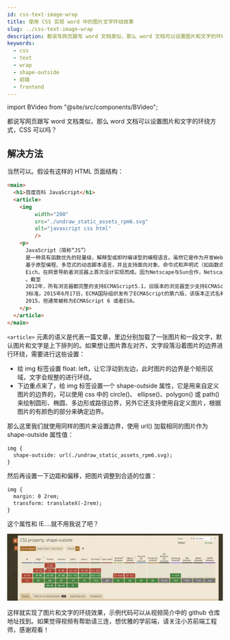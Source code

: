 ```yaml
---
id: css-text-image-wrap
title: 使用 CSS 实现 word 中的图片文字环绕效果
slug: ../css-text-image-wrap
description: 都说写网页跟写 word 文档类似，那么 word 文档可以设置图片和文字的环绕方式，CSS 可以吗？
keywords:
  - css
  - text
  - wrap
  - shape-outside
  - 前端
  - frontend
---
```


import BVideo from "@site/src/components/BVideo";

<BVideo src="//player.bilibili.com/player.html?aid=501568042&bvid=BV1jN411R7iy&cid=293299086&page=1"/>

都说写网页跟写 word 文档类似，那么 word 文档可以设置图片和文字的环绕方式，CSS 可以吗？

## 解决方法

当然可以。假设有这样的 HTML 页面结构：

```html
<main>
  <h1>百度百科 JavaScript</h1>
  <article>
    <img
         width="200"
         src="./undraw_static_assets_rpm6.svg"
         alt="javascript css html"
         />
    <p>
      JavaScript（简称“JS”）
      是一种具有函数优先的轻量级，解释型或即时编译型的编程语言。虽然它是作为开发Web页面的脚本语言而出名，但是它也被用到了很多非浏览器环境中，JavaScript
      基于原型编程、多范式的动态脚本语言，并且支持面向对象、命令式和声明式（如函数式编程）风格。JavaScript在1995年由Netscape公司的Brendan
      Eich，在网景导航者浏览器上首次设计实现而成。因为Netscape与Sun合作，Netscape管理层希望它外观看起来像Java，因此取名为JavaScript。但实际上它的语法风格与Self及Scheme较为接近。JavaScript的标准是ECMAScript
      。截至
      2012年，所有浏览器都完整的支持ECMAScript5.1，旧版本的浏览器至少支持ECMAScript
      3标准。2015年6月17日，ECMA国际组织发布了ECMAScript的第六版，该版本正式名称为ECMAScript
      2015，但通常被称为ECMAScript 6 或者ES6。
    </p>
  </article>
</main>
```

`<article>` 元素的语义是代表一篇文章，里边分别加载了一张图片和一段文字，默认图片和文字是上下排列的。如果想让图片靠左对齐，文字段落沿着图片的边界进行环绕，需要进行这些设置：

- 给 img 标签设置 float: left，让它浮动到左边，此时图片的边界是个矩形区域，文字会规整的进行环绕。
- 下边重点来了，给 img 标签设置一个 shape-outside 属性，它是用来自定义图片的边界的，可以使用 css 中的 circle()、 ellipse()、polygon() 或 path() 来绘制圆形、椭圆、多边形或路径边界，另外它还支持使用自定义图片，根据图片的有颜色的部分来确定边界。

那么这里我们就使用同样的图片来设置边界，使用 url() 加载相同的图片作为 shape-outside 属性值：

```
img {
  shape-outside: url(./undraw_static_assets_rpm6.svg);
}
```

然后再设置一下边距和偏移，把图片调整到合适的位置：

```
img {
  margin: 0 2rem;
  transform: translateX(-2rem);
}
```

这个属性和 IE....就不用我说了吧？

![support.png](./img/caniuse.webp)

这样就实现了图片和文字的环绕效果，示例代码可以从视频简介中的 github 仓库地址找到。如果觉得视频有帮助请三连，想优雅的学前端，请关注小苏前端工程师，感谢观看！